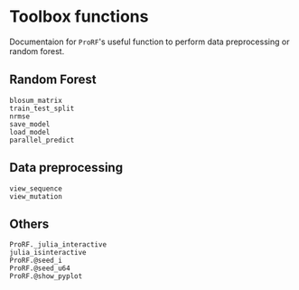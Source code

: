 # Toolbox functions
Documentaion for `ProRF`'s useful function to perform data preprocessing or random forest.

## Random Forest
```@docs
blosum_matrix
train_test_split
nrmse
save_model
load_model
parallel_predict
```

## Data preprocessing
```@docs
view_sequence
view_mutation
```

## Others
```@docs
ProRF._julia_interactive
julia_isinteractive
ProRF.@seed_i
ProRF.@seed_u64
ProRF.@show_pyplot
```
